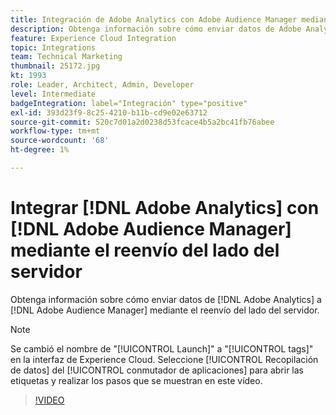 ```yaml
---
title: Integración de Adobe Analytics con Adobe Audience Manager mediante el reenvío del lado del servidor
description: Obtenga información sobre cómo enviar datos de Adobe Analytics a Adobe Audience Manager mediante el reenvío del lado del servidor.
feature: Experience Cloud Integration
topic: Integrations
team: Technical Marketing
thumbnail: 25172.jpg
kt: 1993
role: Leader, Architect, Admin, Developer
level: Intermediate
badgeIntegration: label="Integración" type="positive"
exl-id: 393d23f9-8c25-4210-b11b-cd9e02e63712
source-git-commit: 520c7d01a2d0238d53fcace4b5a2bc41fb76abee
workflow-type: tm+mt
source-wordcount: '68'
ht-degree: 1%

---
```


# Integrar [!DNL Adobe Analytics] con [!DNL Adobe Audience Manager] mediante el reenvío del lado del servidor

Obtenga información sobre cómo enviar datos de [!DNL Adobe Analytics] a [!DNL Adobe Audience Manager] mediante el reenvío del lado del servidor.

>[!NOTE]
>
>Se cambió el nombre de &quot;[!UICONTROL Launch]&quot; a &quot;[!UICONTROL tags]&quot; en la interfaz de Experience Cloud. Seleccione [!UICONTROL Recopilación de datos] del [!UICONTROL conmutador de aplicaciones] para abrir las etiquetas y realizar los pasos que se muestran en este vídeo.

>[!VIDEO](https://video.tv.adobe.com/v/34534?quality=12&learn=on&captions=spa)
